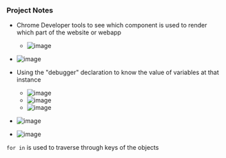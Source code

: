 ### Project Notes

- Chrome Developer tools to see which component is used to render which part of the website or webapp
  - ![image](https://github.com/user-attachments/assets/df1f22f7-1cf0-4788-9b4a-6d14a948bfd9)
 
- ![image](https://github.com/user-attachments/assets/08eec313-2ca3-429e-8db3-1d5c6e24e2b2)

- Using the "debugger" declaration to know the value of variables at that instance
  - ![image](https://github.com/user-attachments/assets/e284c284-cc3d-48c5-b93a-38b39f3e5389)
  - ![image](https://github.com/user-attachments/assets/3280994f-13a2-4774-9166-a3d83502e42a)
  - ![image](https://github.com/user-attachments/assets/2ff92041-7736-41c8-8454-b82512b44179)


- ![image](https://github.com/user-attachments/assets/4ee29ae4-f7aa-45c4-baf2-8721b29690b9)
- ![image](https://github.com/user-attachments/assets/71c18ebe-9584-4524-bf81-7fc22a9a7c8d)


`for in` is used to traverse through keys of the objects
